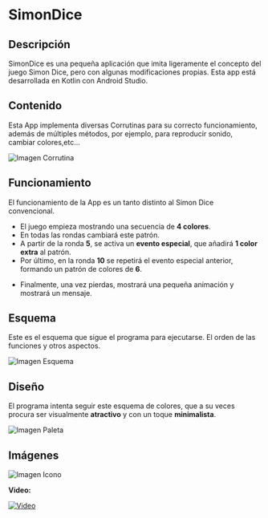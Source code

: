 # SimonDice

## Descripción

SimonDice es una pequeña aplicación que imita ligeramente el concepto del juego Simon Dice, pero con algunas modificaciones propias.
Esta app está desarrollada en Kotlin con Android Studio.

## Contenido

Esta App implementa diversas Corrutinas para su correcto funcionamiento, además de múltiples métodos, por ejemplo, para reproducir sonido, cambiar colores,etc...

![Imagen Corrutina](https://lh3.googleusercontent.com/fife/AAWUweWFepltAOZzvMmTpBng92GWWNC3xKJbzhTtDGS-krLeS8NYJvH1c8Ak-MqhO5MdrtrUNSCfNqyH1eJdkpA4jusI-W6eXlh67Qf4D1lOuUkTLdB6dft99TUbi7HPtBv3iyfbK4qEWYhLTPEfQZgeqpiqQ_CrASDmPkD4LlH7URceMQexiQDLpK9Y4BK5N-o7Z_wbAEf5R_H9WD3wqFgygr_8FVbkDLe7YwqSvE02tw1VmgXp95RXm2dT0Lk6N3WZYmiEmXhBXIEny0l-_8JiUerABPUyA2YSh4J73ni53RUZAV6MSAQ7k5lGOnzR5VmzKPzZoTe2epri5q2VKFaxFMMjk8D52_ur2ZnjiBiFCiKnbnwpUcpRE5n11Uvdel5zc8RPJmfiwzpkmYg-sYiuty6mUZ4yTqBbRJOYiTOXijpMVloPbsJPoNM4CRuBs4G2vDEMywR0Oyg5KbIS11uHCXGyfU_9MzXCgRVOnEc2AmUChQfQnAFXOUiwEpoDjaKU6lj6EbveI7zDp1LA2HRZQfjlX7l40GjKW5OpiIIEweShV0XaCJwLWaHWRvEyxColz76arLyQgWmdEi7QYlbQ6X-bkeWTcA-dMHnB-c09HIgmvlvC9WXFYb2h5xyfR-f7YddnlbAzlUVX7aGeJiTyDo3JpLd_tiTHKIgD3_ked43YbifmnChvJizILjYCFrK3LZCJMGSSsJJCXmrfoGXDxBa3V9mUYZ79On4=w1848-h637-ft)

## Funcionamiento

El funcionamiento de la App es un tanto distinto al Simon Dice convencional.

* El juego empieza mostrando una secuencia de **4 colores**.
* En todas las rondas cambiará este patrón.
* A partir de la ronda **5**, se activa un **evento especial**, que añadirá **1 color extra** al patrón.
* Por último, en la ronda **10** se repetirá el evento especial anterior, formando un patrón de colores de **6**.

- Finalmente, una vez pierdas, mostrará una pequeña animación y mostrará un mensaje.

## Esquema

Este es el esquema que sigue el programa para ejecutarse. El orden de las funciones y otros aspectos.

![Imagen Esquema](https://lh3.googleusercontent.com/fife/AAWUweXVcfTaxlQDyBQGggWGSrx97BGiPVQEjbWxAYb0nU-ayM-bNj0IoviR1HBHiFVHpk_ga3HRMSoYJUYOKLiBqNwgtdyFk4jI3XP6ol27iUaVXmUxF6bwOFcdfgkMhg6WehEBei-k1LvCSmkWws-WYPjIMii9Dc9RpdoJirfnKkYI6O4tggTSrzZ40vlxUlYlx3hCxKGUtJ888AGWhI8KpjtMSqT1ELy1rRuzD-xNOVNwOeShNk8tJdVgkBrziQW2IPNhdyGAO1UWQKF1cx-5jzT1oTG4YOrmTPA6s9xxEeZmEGxkKaNn2q8ptgvxdM39or_1fi9_lkSd2gKSFlN3xnn3befevuFJT-mW8zosiKZL9gsm2i7IJgPEiQ65tnraTIFdH56OHyl36juSaE5Y67axGNBul4JENq7A-D4cqS_ON0DKrYxugdhucAbONk-xhrvSgpJvXBxtSpVQttxq4cMYEXYO5f8vdd0ad8q4v2xZ5_3pCqI8ICcrTe1cDDLqItj9USXWaiHTbgnJBvkLCas_Dtn3B5fFy9RY6k_XSbIJrdxTVz1w3UlsxLGaR9blGgP0aW8LlWdTOpWjLvLyIZ2-46ttmgBKwT40nWnvIFt42qQpboL-RNNBI22W7thtY0QYUJ8ID9lh6F88ZG-ynW5tkVLYE-ptf6HIQTJ5QugtcgrAIvmDbf3XuxACi9DZSmQH0vZj5pe-eqPEvMSHP-wQ2JnGD-r38bk=w1920-h937-ft)

## Diseño

El programa intenta seguir este esquema de colores, que a su veces procura ser visualmente **atractivo** y con un toque **minimalista**.

![Imagen Paleta](https://lh3.googleusercontent.com/fife/AAWUweWShAdfCd4T97sUpb6seRojR3u9_s-rFuXfZ8aGd7ckckS5iX0megwa8YCDZ7N9yBK21kCWC6gjKgW7LOSei09dnb5EEVH9jsDpisatRw9bv-todO-hgSW1xpkUutS0653Scpdnwmm02-QsGkS4ssqAJkfNR6A0Dhhq6U-VhEYrv-DGC8H-_WDNLVex88ZnZBG3R7XVAcPFtaaIwBixfpd8SPfErVdNubrFgUgq9eC-fk1jjOAr6cuKH_SZPO1hpQ9FBeartXCDllnm1_d6iQO7S2VUzRffvMx1YTZqJPR0VcuEVOu5t3ZDbFrvyNkmQ7g7XxOCuNUUay3VmcLH7Wrm8B05abloPsMzla6-hQoS5NseQvw3iyoY65ErjSls8JOBY38Hil7gkoZICDvMV3bVkMduaJcFUV0wnQJQQPSEIXBQl52vKpAQn_CaB-8068Hc6fO6jSl_JURbSFrih3N8192tonutWuZXFKlmODeKRMALTj_-0pj2ELOvyW8c2At4IEI1l24oDYnEXDibQ6yrItsur3-AVHgybrwl3rMMFr53xsWDSzVw8jwrmBzw6IrALXoD42P1296cDyms_Z8taw8LPgfLJWt0jeRJ6fEzdThC-NBEsA6kT4Xy5mnIR-dGI9iZOJpbfdMRLWQLYcW2Bk1rbiguOUKHx0FN_dUqV1e_PMj7gTcsYRF8LkEgGVaSGU4jjHk6VIU60IxudOc1JiaOUEM8=w1920-h937-ft)

## Imágenes

![Imagen Icono](https://lh3.googleusercontent.com/fife/AAWUweVpxKEpJPAX9s0mgOmxNdq__FT6EiqQ6V7390pKgfhJimGS0r3c5p3x8STSwXG8Jcxhy_Iyls3oNEBpTqISqusIQHOtco-V3w_V5N_vgeiPkaJS2rxQ48sqQZsXGiLGBCVeqcV6aM4jHwXpSsQOQ2txgHgpMbaLf-0XJOanrmlSBSRxAx0D59G2TUeJG4SjZelOm2XWvRSaWjgSCKga225RoR5C9HVtD9uuTjHCLJnjV03rr_xRgR-AhdfpoWqP56mbQkD8BgemVK9H4m8_mHWAKO80WpY95OE6fB_AJmjIPjyITAO9-sOp8PWMqwkmFopjLO5GXPQyIgMEG0sARarzmXhlVACNPPf0I6ontKCSH5Efw3KqMvSwcPdta0JW3GnDYWry_NX5DLA92s1gKqjVeJZBR2dFP1Za_FAPsNmPGQxW1d94hV0-AkxS4bTyYp-YrrTKf6odpZsCFc5_plFfw873eFvS2CTDYe6w5D36K3rSa9DfrlBk9NhXiaoyyFaLMEue9TQHiLQvrfCSg6e12nMAkVTFf-FQOK-dT0qUL0McC36VxNh2kb7cgIFCzJrxviczpXrPv7Io3wSnAexqb6vJlslFOuedrAuElOiXPdNmDiu1tupOvXBZIt1FSjYGh3kdu1riT2h_3YVK0FUsL92lZMU9X1T8v0LH6TkLRZv2416mDHYqFBcV37HxP8FUvNWmSrSPnmqrsVXaN4NydliM91f1ZAQ=w1920-h880-ft)

**Video:**

[![Video](https://lh3.googleusercontent.com/fife/AAWUweXe8REpr4ZxXxSnn7SsfjU6KC9huuMsmrd62j9Ezmtwf8WcSPps6b-erikNT8Uloh_vs6b-3RLLTFVtP4sdsmEWy_ZaAkgo6OaRKY0YMbhVby6V-CpgeYukNeKaXpcg02l7KWyqIBefcYYkX9izvCItLm23SCMenj3fPXrw3IGcFKR8v0knN_T9vTYrilNoNHGuUZiT-xR2EHzHqVYxwsXFKiOrjLOEgRX0N9NwdjO-mK52wZFv2vEkUr6ULSHQbW-OORwb5cTOpfvZZpPeCgKfcbIf-PtgDtDt_4gECduNKx6V9VRmv7TsvTJIpaGpJU0vH2UnnIipHheaFbveJeP-Md2pbzFznbQuQ5qYYANOLmtsDA008vBtAntUkS14cKk0dfpKe43sLNcRoavTdmCOG08i_xdjAW38e5P8JynNbmgAw4T5WX369LomgL6jsCRT4dOCZhuvywlSRyzciCCcS2WlzA0go5U-B8TNRPWBgspTmX2PQKuobCy4c9ycEuVdsrLNqDGOCFQtikC4N0QuXZfuLYPx1YJD6eMh4hv-rUkQpJRqVQ8Ycqyvo1BttlJGotHwqsXG2brqFWuKn6GWFkeoM8DCZi4p2iKZnD00nUe31UScpyIpQ2x3KW4yWoCHT6o-K_LCBz3ULTPReBfAADYJOGOXnEQNtGLwhz2monJU88vgL6JO7EpSaWbKNW-vFJqHQklTCIU__psdsYkscKdhaEiSqvo=w1920-h937-ft)](https://youtu.be/fdpDmU-6lDY)

